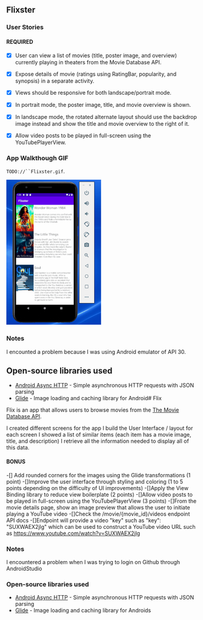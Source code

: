 
## Flixster

### User Stories

#### REQUIRED

- [x] User can view a list of movies (title, poster image, and overview) currently playing in theaters from the Movie Database API.
- [x] Expose details of movie (ratings using RatingBar, popularity, and synopsis) in a separate activity.
- [x] Views should be responsive for both landscape/portrait mode.
- [x] In portrait mode, the poster image, title, and movie overview is shown.
- [x] In landscape mode, the rotated alternate layout should use the backdrop image instead and show the title and movie overview to the right of it.
- [x] Allow video posts to be played in full-screen using the YouTubePlayerView.


### App Walkthough GIF

`TODO://``Flixster.gif`. 

<img src="Flixster.gif" width=250><br>

### Notes

I encounted a problem because I was using Android emulator of API 30.

## Open-source libraries used
- [Android Async HTTP](https://github.com/codepath/CPAsyncHttpClient) - Simple asynchronous HTTP requests with JSON parsing
- [Glide](https://github.com/bumptech/glide) - Image loading and caching library for Android# Flix


Flix is an app that allows users to browse movies from the [The Movie Database API](http://docs.themoviedb.apiary.io/#).

   I created different screens for the app
   I  build the User Interface / layout for each screen
   I showed a list of similar items (each item has a movie image, title, and description)
   I retrieve all the information needed to display all of this data.



#### BONUS
-[] Add rounded corners for the images using the Glide transformations (1 point)
-[]Improve the user interface through styling and coloring (1 to 5 points depending on the difficulty of UI improvements)
-[]Apply the View Binding library to reduce view boilerplate (2 points)
-[]Allow video posts to be played in full-screen using the YouTubePlayerView (3 points)
-[]From the movie details page, show an image preview that allows the user to initiate playing a YouTube video
-[]Check the /movie/{movie_id}/videos endpoint API docs
-[]Endpoint will provide a video "key" such as "key": "SUXWAEX2jlg" which can be used to construct a YouTube video URL such as  https://www.youtube.com/watch?v=SUXWAEX2jlg

### Notes
I encountered a problem when I was trying to login on Github through AndroidStudio

### Open-source libraries used

- [Android Async HTTP](https://github.com/codepath/CPAsyncHttpClient) - Simple asynchronous HTTP requests with JSON parsing
- [Glide](https://github.com/bumptech/glide) - Image loading and caching library for Androids

